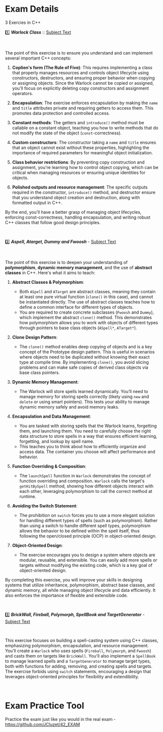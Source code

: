 # Exam Details
3 Exercies in C++

:one: ***Warlock Class*** :: [Subject Text](https://github.com/younesmoukhlij/Exam-Rank-05_42/blob/main/cpp_module_00/subject.txt)

<br>

The point of this exercise is to ensure you understand and can implement several important C++ concepts:

1. **Coplien's form (The Rule of Five)**: This requires implementing a class that properly manages resources and controls object lifecycle using constructors, destructors, and ensuring proper behavior when copying or assigning objects. Since the Warlock cannot be copied or assigned, you'll focus on explicitly deleting copy constructors and assignment operators.

2. **Encapsulation**: The exercise enforces encapsulation by making the `name` and `title` attributes private and requiring getters to access them. This promotes data protection and controlled access.

3. **Constant methods**: The getters and `introduce()` method must be callable on a constant object, teaching you how to write methods that do not modify the state of the object (`const`-correctness).

4. **Custom constructors**: The constructor taking a `name` and `title` ensures that an object cannot exist without these properties, highlighting the importance of required parameters for meaningful object initialization.

5. **Class behavior restrictions**: By preventing copy construction and assignment, you're learning how to control object copying, which can be critical when managing resources or ensuring unique identities for objects.

6. **Polished outputs and resource management**: The specific outputs required in the constructor, `introduce()` method, and destructor ensure that you understand object creation and destruction, along with formatted output in C++.

By the end, you'll have a better grasp of managing object lifecycles, enforcing const-correctness, handling encapsulation, and writing robust C++ classes that follow good design principles.

<br>

:two: ***Aspell, Atarget, Dummy and Fwoosh*** - [Subject Text](https://github.com/younesmoukhlij/Exam-Rank-05_42/blob/main/cpp_module_01/subject.txt)

<br>

The point of this exercise is to deepen your understanding of **polymorphism**, **dynamic memory management**, and the use of **abstract classes** in C++. Here's what it aims to teach:

1. **Abstract Classes & Polymorphism**:
   - Both `ASpell` and `ATarget` are abstract classes, meaning they contain at least one pure virtual function (`clone()` in this case), and cannot be instantiated directly. The use of abstract classes teaches how to define a common interface for different types of objects.
   - You are required to create concrete subclasses (`Fwoosh` and `Dummy`), which implement the abstract `clone()` method. This demonstrates how polymorphism allows you to work with objects of different types through pointers to base class objects (`ASpell*`, `ATarget*`).

2. **Clone Design Pattern**:
   - The `clone()` method enables deep copying of objects and is a key concept of the Prototype design pattern. This is useful in scenarios where objects need to be duplicated without knowing their exact type at compile time. By implementing `clone()`, you avoid slicing problems and can make safe copies of derived class objects via base class pointers.

3. **Dynamic Memory Management**:
   - The Warlock will store spells learned dynamically. You’ll need to manage memory for storing spells correctly (likely using `new` and `delete` or using smart pointers). This tests your ability to manage dynamic memory safely and avoid memory leaks.

4. **Encapsulation and Data Management**:
   - You are tasked with storing spells that the Warlock learns, forgetting them, and launching them. You need to carefully choose the right data structure to store spells in a way that ensures efficient learning, forgetting, and lookup by spell name.
   - This teaches you to think about how to efficiently organize and access data. The container you choose will affect performance and behavior.

5. **Function Overriding & Composition**:
   - The `launchSpell` function in `Warlock` demonstrates the concept of function overriding and composition. `Warlock` calls the target's `getHitBySpell` method, showing how different objects interact with each other, leveraging polymorphism to call the correct method at runtime.

6. **Avoiding the Switch Statement**:
   - The prohibition on `switch` forces you to use a more elegant solution for handling different types of spells (such as polymorphism). Rather than using a switch to handle different spell types, polymorphism allows the behavior to be defined within the spell itself, thus following the open/closed principle (OCP) in object-oriented design.

7. **Object-Oriented Design**:
   - The exercise encourages you to design a system where objects are modular, reusable, and extensible. You can easily add more spells or targets without modifying the existing code, which is a key goal of object-oriented design.

By completing this exercise, you will improve your skills in designing systems that utilize inheritance, polymorphism, abstract base classes, and dynamic memory, all while managing object lifecycle and data efficiently. It also enforces the importance of flexible and extensible code.

<br>

:three: ***BrickWall, Fireball, Polymorph, SpellBook and TargetGenerator*** - [Subject Text](https://github.com/younesmoukhlij/Exam-Rank-05_42/blob/main/cpp_module_02/subject.txt)

<br>

This exercise focuses on building a spell-casting system using C++ classes, emphasizing polymorphism, encapsulation, and resource management. You’ll create a `Warlock` who uses spells (`Fireball`, `Polymorph`, and `Fwoosh`) and casts them on targets like `BrickWall`. You'll also implement a `SpellBook` to manage learned spells and a `TargetGenerator` to manage target types, both with functions for adding, removing, and creating spells and targets. The exercise forbids using `switch` statements, encouraging a design that leverages object-oriented principles for flexibility and extendibility.

<br>

# Exam Practice Tool

Practice the exam just like you would in the real exam - https://github.com/JCluzet/42_EXAM